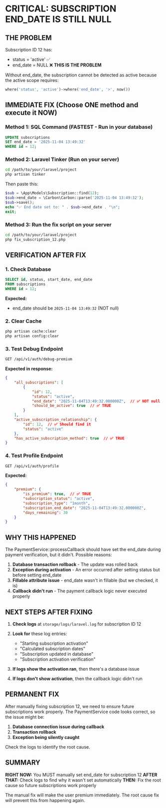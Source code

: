 # CRITICAL: SUBSCRIPTION END_DATE IS STILL NULL

## THE PROBLEM
Subscription ID 12 has:
- status = 'active' ✅
- end_date = NULL ❌ **THIS IS THE PROBLEM**

Without end_date, the subscription cannot be detected as active because the active scope requires:
```php
where('status', 'active')->where('end_date', '>', now())
```

## IMMEDIATE FIX (Choose ONE method and execute it NOW)

### Method 1: SQL Command (FASTEST - Run in your database)
```sql
UPDATE subscriptions 
SET end_date = '2025-11-04 13:49:32' 
WHERE id = 12;
```

### Method 2: Laravel Tinker (Run on your server)
```bash
cd /path/to/your/laravel/project
php artisan tinker
```
Then paste this:
```php
$sub = \App\Models\Subscription::find(12);
$sub->end_date = \Carbon\Carbon::parse('2025-11-04 13:49:32');
$sub->save();
echo "✅ End date set to: " . $sub->end_date . "\n";
exit;
```

### Method 3: Run the fix script on your server
```bash
cd /path/to/your/laravel/project
php fix_subscription_12.php
```

## VERIFICATION AFTER FIX

### 1. Check Database
```sql
SELECT id, status, start_date, end_date 
FROM subscriptions 
WHERE id = 12;
```

**Expected:**
- end_date should be `2025-11-04 13:49:32` (NOT null)

### 2. Clear Cache
```bash
php artisan cache:clear
php artisan config:clear
```

### 3. Test Debug Endpoint
```bash
GET /api/v1/auth/debug-premium
```

**Expected in response:**
```json
{
    "all_subscriptions": [
        {
            "id": 12,
            "status": "active",
            "end_date": "2025-11-04T13:49:32.000000Z",  // ✅ NOT null
            "should_be_active": true  // ✅ TRUE
        }
    ],
    "active_subscription_relationship": {
        "id": 12,  // ✅ Should find it
        "status": "active"
    },
    "has_active_subscription_method": true  // ✅ TRUE
}
```

### 4. Test Profile Endpoint
```bash
GET /api/v1/auth/profile
```

**Expected:**
```json
{
    "premium": {
        "is_premium": true,  // ✅ TRUE
        "subscription_status": "active",
        "subscription_type": "1month",
        "subscription_end_date": "2025-11-04T13:49:32.000000Z",
        "days_remaining": 30
    }
}
```

## WHY THIS HAPPENED

The PaymentService::processCallback should have set the end_date during payment verification, but it didn't. Possible reasons:

1. **Database transaction rollback** - The update was rolled back
2. **Exception during activation** - An error occurred after setting status but before setting end_date
3. **Fillable attribute issue** - end_date wasn't in fillable (but we checked, it is)
4. **Callback didn't run** - The payment callback logic never executed properly

## NEXT STEPS AFTER FIXING

1. **Check logs** at `storage/logs/laravel.log` for subscription ID 12
2. **Look for** these log entries:
   - "Starting subscription activation"
   - "Calculated subscription dates"
   - "Subscription updated in database"
   - "Subscription activation verification"

3. **If logs show the activation ran**, then there's a database issue
4. **If logs don't show activation**, then the callback logic didn't run

## PERMANENT FIX

After manually fixing subscription 12, we need to ensure future subscriptions work properly. The PaymentService code looks correct, so the issue might be:

1. **Database connection issue during callback**
2. **Transaction rollback**
3. **Exception being silently caught**

Check the logs to identify the root cause.

## SUMMARY

**RIGHT NOW:** You MUST manually set end_date for subscription 12
**AFTER THAT:** Check logs to find why it wasn't set automatically
**THEN:** Fix the root cause so future subscriptions work properly

The manual fix will make the user premium immediately.
The root cause fix will prevent this from happening again.
